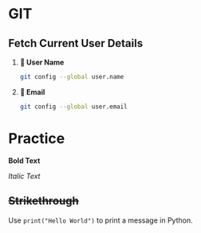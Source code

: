 # GIT
## Fetch Current User Details
1. **📌 User Name**
   ```sh
   git config --global user.name
2. **📌 Email**
   ```sh
   git config --global user.email


# Practice

**Bold Text**

*Italic Text*

~~Strikethrough~~
---
Use `print("Hello World")` to print a message in Python.
